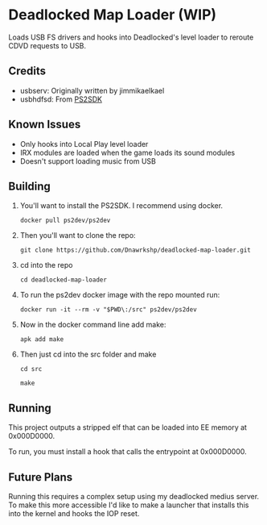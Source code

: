 # Deadlocked Map Loader (WIP)

Loads USB FS drivers and hooks into Deadlocked's level loader to reroute CDVD requests to USB.

## Credits

* usbserv: Originally written by jimmikaelkael
* usbhdfsd: From [PS2SDK](https://github.com/ps2dev/ps2sdk)

## Known Issues

* Only hooks into Local Play level loader
* IRX modules are loaded when the game loads its sound modules
* Doesn't support loading music from USB

## Building

1. You'll want to install the PS2SDK. I recommend using docker.

    ```docker pull ps2dev/ps2dev```

2. Then you'll want to clone the repo:

    ```git clone https://github.com/Dnawrkshp/deadlocked-map-loader.git```

3. cd into the repo

    ```cd deadlocked-map-loader```

4. To run the ps2dev docker image with the repo mounted run:

    ```docker run -it --rm -v "$PWD\:/src" ps2dev/ps2dev```

5. Now in the docker command line add make:

    ```apk add make```

6. Then just cd into the src folder and make

    ```cd src```

    ```make```

## Running

This project outputs a stripped elf that can be loaded into EE memory at 0x000D0000.

To run, you must install a hook that calls the entrypoint at 0x000D0000.

## Future Plans

Running this requires a complex setup using my deadlocked medius server. To make this more accessible I'd like to make a launcher that installs this into the kernel and hooks the IOP reset.
